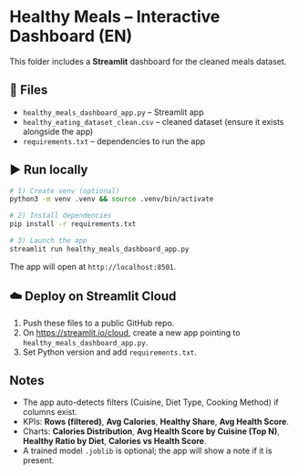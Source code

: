 # Healthy Meals – Interactive Dashboard (EN)

This folder includes a **Streamlit** dashboard for the cleaned meals dataset.

## 📁 Files
- `healthy_meals_dashboard_app.py` – Streamlit app
- `healthy_eating_dataset_clean.csv` – cleaned dataset (ensure it exists alongside the app)
- `requirements.txt` – dependencies to run the app

## ▶️ Run locally
```bash
# 1) Create venv (optional)
python3 -m venv .venv && source .venv/bin/activate

# 2) Install dependencies
pip install -r requirements.txt

# 3) Launch the app
streamlit run healthy_meals_dashboard_app.py
```
The app will open at `http://localhost:8501`.

## ☁️ Deploy on Streamlit Cloud
1. Push these files to a public GitHub repo.
2. On https://streamlit.io/cloud, create a new app pointing to `healthy_meals_dashboard_app.py`.
3. Set Python version and add `requirements.txt`.

## Notes
- The app auto-detects filters (Cuisine, Diet Type, Cooking Method) if columns exist.
- KPIs: **Rows (filtered)**, **Avg Calories**, **Healthy Share**, **Avg Health Score**.
- Charts: **Calories Distribution**, **Avg Health Score by Cuisine (Top N)**, **Healthy Ratio by Diet**, **Calories vs Health Score**.
- A trained model `.joblib` is optional; the app will show a note if it is present.